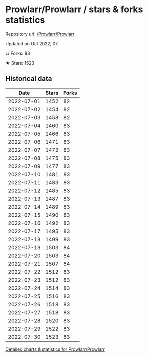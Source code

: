 # Prowlarr/Prowlarr / stars & forks statistics

Repository url: [/Prowlarr/Prowlarr](https://github.com/Prowlarr/Prowlarr)

Updated on Oct 2022, 07

☋ Forks: 83

★ Stars: 1523

## Historical data
| Date | Stars | Forks |
|------|-------|-------|
| 2022-07-01 | 1452 | 82 | 
| 2022-07-02 | 1454 | 82 | 
| 2022-07-03 | 1458 | 82 | 
| 2022-07-04 | 1460 | 83 | 
| 2022-07-05 | 1466 | 83 | 
| 2022-07-06 | 1471 | 83 | 
| 2022-07-07 | 1472 | 83 | 
| 2022-07-08 | 1475 | 83 | 
| 2022-07-09 | 1477 | 83 | 
| 2022-07-10 | 1481 | 83 | 
| 2022-07-11 | 1483 | 83 | 
| 2022-07-12 | 1485 | 83 | 
| 2022-07-13 | 1487 | 83 | 
| 2022-07-14 | 1489 | 83 | 
| 2022-07-15 | 1490 | 83 | 
| 2022-07-16 | 1492 | 83 | 
| 2022-07-17 | 1495 | 83 | 
| 2022-07-18 | 1499 | 83 | 
| 2022-07-19 | 1503 | 84 | 
| 2022-07-20 | 1503 | 84 | 
| 2022-07-21 | 1507 | 84 | 
| 2022-07-22 | 1512 | 83 | 
| 2022-07-23 | 1512 | 83 | 
| 2022-07-24 | 1514 | 83 | 
| 2022-07-25 | 1516 | 83 | 
| 2022-07-26 | 1518 | 83 | 
| 2022-07-27 | 1518 | 83 | 
| 2022-07-28 | 1520 | 83 | 
| 2022-07-29 | 1522 | 83 | 
| 2022-07-30 | 1523 | 83 | 


[Detailed charts & statistics for Prowlarr/Prowlarr](https://reviewgithub.com/rep/Prowlarr/Prowlarr)
